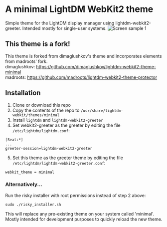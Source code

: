 # A minimal LightDM WebKit2 theme
Simple theme for the LightDM display manager using lightdm-webkit2-greeter. Intended mostly for single-user systems.
![Screen sample 1](https://github.com/TheTerrior/lightdm-minimal/blob/master/assets/screenshots/screenshot-1.png)

## This theme is a fork!
This theme is forked from dimaglushkov's theme and incorporates elements from madroots' fork.<br>
dimaglushkov: https://github.com/dimaglushkov/lightdm-webkit2-theme-minimal<br>
madroots: https://github.com/madroots/lightdm-webkit2-theme-protector


## Installation
1. Clone or download this repo
2. Copy the contents of the repo to `/usr/share/lightdm-webkit/themes/minimal`
3. Install `lightdm` and `lightdm-webkit2-greeter`
4. Set webkit2-greeter as the greeter by editing the file `/etc/lightdm/lightdm.conf`: 
```
[Seat:*]
...
greeter-session=lightdm-webkit2-greeter
```

5. Set this theme as the greeter theme by editing the file `/etc/lightdm/lightdm-webkit2-greeter.conf`: 
```
webkit_theme = minimal
```
### Alternatively...
Run the risky installer with root permissions instead of step 2 above:
```
sudo ./risky_installer.sh
```
This will replace any pre-existing theme on your system called 'minimal'. Mostly intended for development purposes to quickly reload the new theme.

